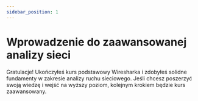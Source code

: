 ```yaml
---
sidebar_position: 1
---
```


# Wprowadzenie do zaawansowanej analizy sieci

Gratulacje\! Ukończyłeś kurs podstawowy Wiresharka i zdobyłeś solidne fundamenty w zakresie analizy ruchu sieciowego. Jeśli chcesz poszerzyć swoją wiedzę i wejść na wyższy poziom, kolejnym krokiem będzie kurs zaawansowany.